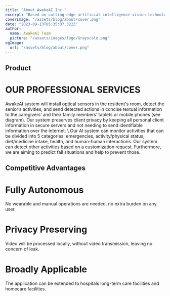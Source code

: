 ```yaml
---
title: "About AwakeAI Inc."
excerpt: "Based on cutting-edge artificial intelligence vision technology, we’ve adopted generative models that surpass traditional skeletal models. This enables more in-depth and detailed analysis of vast video surveillance feeds in real-time, yielding more comprehensive and accurate results. This technology will first cater to elderly residents in homes or rehabilitation facilities. Through visual technology, there’s deep analysis of seniors’ daily living habits, diet, movements, interactions with caregivers, and other emergencies. The aim is to ensure the safety and health of the elderly from all perspectives. Leveraging distributed computing technology, the system can swiftly provide customized alerts for risks, conveying real-time information about the elderly, thus assisting caregivers and rehabilitation institutions in delivering top-notch care services."
coverImage: "/assets/blog/about/cover.png"
date: "2023-09-13T05:35:07.322Z"
author:
  name: AwakeAI Team
  picture: "/assets/images/logo/Grayscale.png"
ogImage:
  url: "/assets/blog/about/cover.png"
---
```


## Product

# OUR PROFESSIONAL SERVICES

AwakeAI system will install optical sensors in the resident's room, detect the senior’s activities, and send detected actions in concise textual information to the caregivers’ and their family members’ tablets or mobile phones (see diagram). Our system preserves client privacy by keeping all personal client information in secure servers and not needing to send identifiable information over the internet.
\\
Our AI system can monitor activities that can be divided into 5 categories: emergencies, activity/physical status, diet/medicine intake, health, and human-human interactions. Our system can detect other activities based on a customization request. Furthermore, we are aiming to predict fall situations and help to prevent those.

## Competitive Advantages

# Fully Autonomous

No wearable and manual operations are needed, no extra burden on any user.

# Privacy Preserving

Video will be processed locally, without video transmission, leaving no concern of leak.

# Broadly Applicable

The application can be extended to hospitals long-term care facilities and homecare facilities.
